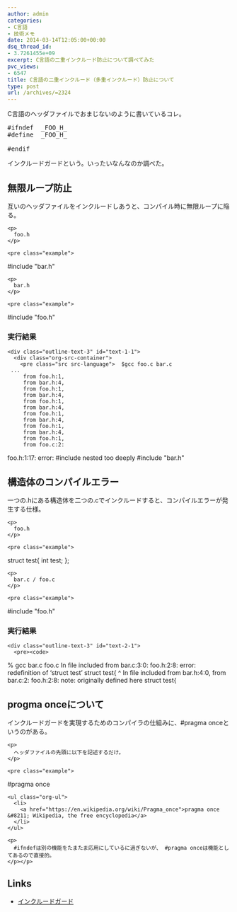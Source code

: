 ```yaml
---
author: admin
categories:
- C言語
- 技術メモ
date: 2014-03-14T12:05:00+00:00
dsq_thread_id:
- 3.7261455e+09
excerpt: C言語の二重インクルード防止について調べてみた
pvc_views:
- 6547
title: C言語の二重インクルード（多重インクルード）防止について
type: post
url: /archives/=2324
---
```


C言語のヘッダファイルでおまじないのように書いているコレ。 

<pre class="example">#ifndef  _FOO_H_
#define  _FOO_H_

#endif
</pre>

インクルードガードという。いったいなんなのか調べた。 

<div id="outline-container-sec-1" class="outline-2">
  <h2 id="sec-1">
    無限ループ防止
  </h2>
  
  <div class="outline-text-2" id="text-1">
    <p>
      互いのヘッダファイルをインクルードしあうと、コンパイル時に無限ループに陥る。
    </p>
    
    <p>
      foo.h
    </p>
    
    <pre class="example">
#include "bar.h"
</pre>
    
    <p>
      bar.h
    </p>
    
    <pre class="example">
#include "foo.h"
</pre></p>
  </div>
  
  <div id="outline-container-sec-1-1" class="outline-3">
    <h3 id="sec-1-1">
      実行結果
    </h3>
    
    <div class="outline-text-3" id="text-1-1">
      <div class="org-src-container">
        <pre class="src src-language">  $gcc foo.c bar.c
     ... 
		 from foo.h:1,
		 from bar.h:4,
		 from foo.h:1,
		 from bar.h:4,
		 from foo.h:1,
		 from bar.h:4,
		 from foo.h:1,
		 from bar.h:4,
		 from foo.h:1,
		 from bar.h:4,
		 from foo.h:1,
		 from foo.c:2:
foo.h:1:17: error: #include nested too deeply
 #include "bar.h"
</pre></p>
      </div></p>
    </div></p>
  </div></p>
</div>

<div id="outline-container-sec-2" class="outline-2">
  <h2 id="sec-2">
    構造体のコンパイルエラー
  </h2>
  
  <div class="outline-text-2" id="text-2">
    <p>
      一つの.hにある構造体を二つの.cでインクルードすると、コンパイルエラーが発生する仕様。
    </p>
    
    <p>
      foo.h
    </p>
    
    <pre class="example">
struct test{
  int test;
};
</pre>
    
    <p>
      bar.c / foo.c
    </p>
    
    <pre class="example">
#include "foo.h"
</pre></p>
  </div>
  
  <div id="outline-container-sec-2-1" class="outline-3">
    <h3 id="sec-2-1">
      実行結果
    </h3>
    
    <div class="outline-text-3" id="text-2-1">
      <pre><code>
% gcc bar.c foo.c
In file included from bar.c:3:0:
foo.h:2:8: error: redefinition of ‘struct test’
 struct test{
        ^
In file included from bar.h:4:0,
                 from bar.c:2:
foo.h:2:8: note: originally defined here
 struct test{
</code></pre></p>
    </div></p>
  </div></p>
</div>

<div id="outline-container-sec-3" class="outline-2">
  <h2 id="sec-3">
    progma onceについて
  </h2>
  
  <div class="outline-text-2" id="text-3">
    <p>
      インクルードガードを実現するためのコンパイラの仕組みに、#pragma onceというのがある。
    </p>
    
    <p>
      ヘッダファイルの先頭に以下を記述するだけ。
    </p>
    
    <pre class="example">
#pragma once
</pre>
    
    <ul class="org-ul">
      <li>
        <a href="https://en.wikipedia.org/wiki/Pragma_once">pragma once &#8211; Wikipedia, the free encyclopedia</a>
      </li>
    </ul>
    
    <p>
      #ifndefは別の機能をたまたま応用にしているに過ぎないが、 #pragma onceは機能としてあるので直接的。
    </p></p>
  </div></p>
</div>

<div id="outline-container-sec-4" class="outline-2">
  <h2 id="sec-4">
    Links
  </h2>
  
  <div class="outline-text-2" id="text-4">
    <ul class="org-ul">
      <li>
        <a href="https://www.02.246.ne.jp/~torutk/cxx/file/includeguard.html">インクルードガード</a>
      </li>
    </ul>
  </div></p>
</div>